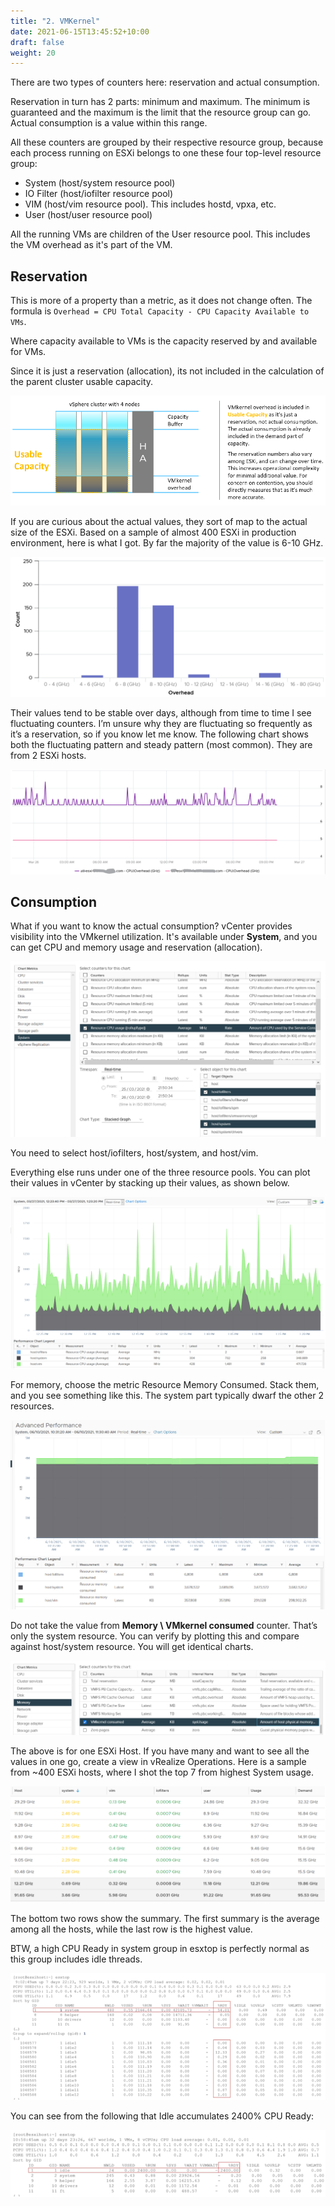 ```yaml
---
title: "2. VMKernel"
date: 2021-06-15T13:45:52+10:00
draft: false
weight: 20
---
```


There are two types of counters here: reservation and actual consumption.

Reservation in turn has 2 parts: minimum and maximum. The minimum is guaranteed and the maximum is the limit that the resource group can go. Actual consumption is a value within this range.

All these counters are grouped by their respective resource group, because each process running on ESXi belongs to one these four top-level resource group:

- System (host/system resource pool)
- IO Filter (host/iofilter resource pool)
- VIM (host/vim resource pool). This includes hostd, vpxa, etc.
- User (host/user resource pool)

All the running VMs are children of the User resource pool. This includes the VM overhead as it's part of the VM.

## Reservation

This is more of a property than a metric, as it does not change often. The formula is `Overhead = CPU Total Capacity - CPU Capacity Available to VMs`.

Where capacity available to VMs is the capacity reserved by and available for VMs.

Since it is just a reservation (allocation), its not included in the calculation of the parent cluster usable capacity.

![VMKernel overhead](2.6.2-fig-1.png)

If you are curious about the actual values, they sort of map to the actual size of the ESXi. Based on a sample of almost 400 ESXi in production environment, here is what I got. By far the majority of the value is 6-10 GHz.

![Overhead graph](2.6.2-fig-2.png)

Their values tend to be stable over days, although from time to time I see fluctuating counters. I’m unsure why they are fluctuating so frequently as it’s a reservation, so if you know let me know. The following chart shows both the fluctuating pattern and steady pattern (most common). They are from 2 ESXi hosts.

![Overhead fluctuation](2.6.2-fig-3.png)

## Consumption

What if you want to know the actual consumption? vCenter provides visibility into the VMkernel utilization. It's available under **System**, and you can get CPU and memory usage and reservation (allocation).

![System Metrics](2.6.2-fig-4.png)

You need to select host/iofilters, host/system, and host/vim.

Everything else runs under one of the three resource pools. You can plot their values in vCenter by stacking up their values, as shown below.

![ESXi System Graph](2.6.2-fig-5.png)

For memory, choose the metric Resource Memory Consumed. Stack them, and you see something like this. The system part typically dwarf the other 2 resources.

![Host system metrics](2.6.2-fig-9.png)

Do not take the value from **Memory \\ VMkernel consumed** counter. That’s only the system resource. You can verify by plotting this and compare against host/system resource. You will get identical charts.

![VMKernel Consumed](2.6.2-fig-10.png)

The above is for one ESXi Host. If you have many and want to see all the values in one go, create a view in vRealize Operations. Here is a sample from ~400 ESXi hosts, where I shot the top 7 from highest System usage.

![ESXi System Usage Table](2.6.2-fig-6.png)

The bottom two rows show the summary. The first summary is the average among all the hosts, while the last row is the highest value.

BTW, a high CPU Ready in system group in esxtop is perfectly normal as this group includes idle threads.

![High CPU Ready in System](2.6.2-fig-7.png)

You can see from the following that Idle accumulates 2400% CPU Ready:

![Idle High CPU Ready](2.6.2-fig-8.png)